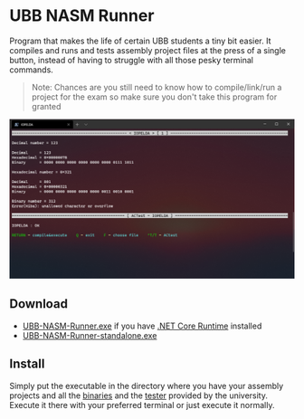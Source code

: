 # UBB NASM Runner

Program that makes the life of certain UBB students a tiny bit easier.
It compiles and runs and tests assembly project files at the press of a single button,
instead of having to struggle with all those pesky terminal commands.

> Note: Chances are you still need to know how to compile/link/run a project for the exam so make sure you don't take this program for granted

![demo](https://raw.githubusercontent.com/FLevent29/UBB-NASM-Runner/master/demo.png)

## Download

- [UBB-NASM-Runner.exe](https://raw.githubusercontent.com/FLevent29/UBB-NASM-Runner/master/UBB-NASM-Runner.exe)
if you have [.NET Core Runtime](https://dotnet.microsoft.com/download/dotnet-core/thank-you/runtime-aspnetcore-3.1.10-windows-x64-installer) installed
- [UBB-NASM-Runner-standalone.exe](https://raw.githubusercontent.com/FLevent29/UBB-NASM-Runner/master/UBB-NASM-Runner-standalone.exe)

## Install

Simply put the executable in the directory where you have your assembly projects 
and all the [binaries](https://www.cs.ubbcluj.ro/~afra/ac/aclab.zip) 
and the [tester](https://www.cs.ubbcluj.ro/~scsanad/actest/actest.zip) provided by the university.
Execute it there with your preferred terminal or just execute it normally.
